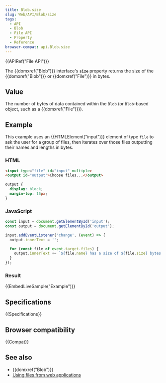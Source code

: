```yaml
---
title: Blob.size
slug: Web/API/Blob/size
tags:
  - API
  - Blob
  - File API
  - Property
  - Reference
browser-compat: api.Blob.size
---
```

{{APIRef("File API")}}

The {{domxref("Blob")}} interface's **`size`** property returns
the size of the {{domxref("Blob")}} or {{domxref("File")}} in bytes.

## Value

The number of bytes of data contained within the `Blob` (or
`Blob`-based object, such as a {{domxref("File")}}).

## Example

This example uses an {{HTMLElement("input")}} element of type `file` to ask
the user for a group of files, then iterates over those files outputting their names and
lengths in bytes.

### HTML

```html
<input type="file" id="input" multiple>
<output id="output">Choose files...</output>
```

```css hidden
output {
  display: block;
  margin-top: 16px;
}
```

### JavaScript

```js
const input = document.getElementById('input');
const output = document.getElementById('output');

input.addEventListener('change', (event) => {
  output.innerText = '';

  for (const file of event.target.files) {
    output.innerText += `${file.name} has a size of ${file.size} bytes.\n`;
  }
});
```

### Result

{{EmbedLiveSample("Example")}}

## Specifications

{{Specifications}}

## Browser compatibility

{{Compat}}

## See also

- {{domxref("Blob")}}
- [Using files
  from web applications](/en-US/docs/Web/API/File/Using_files_from_web_applications)
